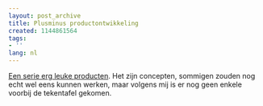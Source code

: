 ```yaml
---
layout: post_archive
title: Plusminus productontwikkeling
created: 1144861564
tags:
- ''
lang: nl
---
```

[Een serie erg leuke producten](http://www.plusminus.ru/index.html). Het zijn concepten, sommigen zouden nog echt wel eens kunnen werken, maar volgens mij is er nog geen enkele voorbij de tekentafel gekomen. 
